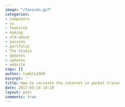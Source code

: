 ```yaml
---
image: "/favicon.gif"
categories:
- computers
- cv
- featured
- making
- old-about
- passion
- portfolio
- The Studio
- Updates
- updates
- website
tags: []
author: tumble1999
excerpt: ''
title: How to recreate the internet in packet tracer
date: 2017-05-14 14:19
layout: post
comments: true
---
```

